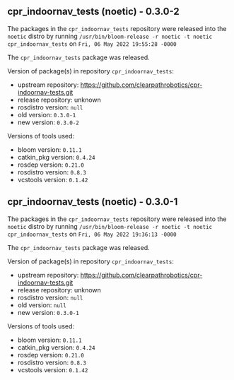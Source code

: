 ## cpr_indoornav_tests (noetic) - 0.3.0-2

The packages in the `cpr_indoornav_tests` repository were released into the `noetic` distro by running `/usr/bin/bloom-release -r noetic -t noetic cpr_indoornav_tests` on `Fri, 06 May 2022 19:55:28 -0000`

The `cpr_indoornav_tests` package was released.

Version of package(s) in repository `cpr_indoornav_tests`:

- upstream repository: https://github.com/clearpathrobotics/cpr-indoornav-tests.git
- release repository: unknown
- rosdistro version: `null`
- old version: `0.3.0-1`
- new version: `0.3.0-2`

Versions of tools used:

- bloom version: `0.11.1`
- catkin_pkg version: `0.4.24`
- rosdep version: `0.21.0`
- rosdistro version: `0.8.3`
- vcstools version: `0.1.42`


## cpr_indoornav_tests (noetic) - 0.3.0-1

The packages in the `cpr_indoornav_tests` repository were released into the `noetic` distro by running `/usr/bin/bloom-release -r noetic -t noetic cpr_indoornav_tests` on `Fri, 06 May 2022 19:36:13 -0000`

The `cpr_indoornav_tests` package was released.

Version of package(s) in repository `cpr_indoornav_tests`:

- upstream repository: https://github.com/clearpathrobotics/cpr-indoornav-tests.git
- release repository: unknown
- rosdistro version: `null`
- old version: `null`
- new version: `0.3.0-1`

Versions of tools used:

- bloom version: `0.11.1`
- catkin_pkg version: `0.4.24`
- rosdep version: `0.21.0`
- rosdistro version: `0.8.3`
- vcstools version: `0.1.42`


